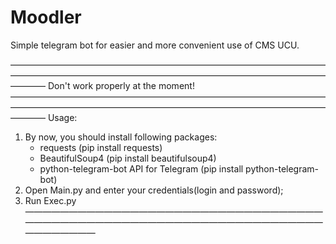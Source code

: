 # Moodler
 Simple telegram bot for easier and more convenient use of  CMS UCU.
 
 ————————————————————————————————————————————————————————————————————————————
                Don't work properly at the moment!
 ————————————————————————————————————————————————————————————————————————————
 Usage:
 
 1. By now, you should install following packages:
	- requests (pip install requests)
	- BeautifulSoup4 (pip install beautifulsoup4)
	- python-telegram-bot API for Telegram (pip install python-telegram-bot)
 2. Open Main.py and enter your credentials(login and password);
 3. Run Exec.py
 ————————————————————————————————————————————————————————————————————————————